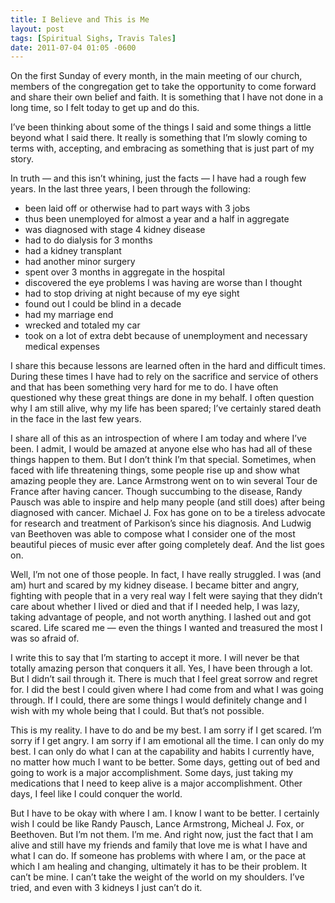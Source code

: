 ```yaml
---
title: I Believe and This is Me
layout: post
tags: [Spiritual Sighs, Travis Tales]
date: 2011-07-04 01:05 -0600
---
```


On the first Sunday of every month, in the main meeting of our church, members of the congregation get to take the opportunity to come forward and share their own belief and faith.  It is something that I have not done in a long time, so I felt today to get up and do this.

I’ve been thinking about some of the things I said and some things a little beyond what I said there.  It really is something that I’m slowly coming to terms with, accepting, and embracing as something that is just part of my story.

In truth — and this isn’t whining, just the facts — I have had a rough few years.  In the last three years, I been through the following:

- been laid off or otherwise had to part ways with 3 jobs
- thus been unemployed for almost a year and a half in aggregate
- was diagnosed with stage 4 kidney disease
- had to do dialysis for 3 months
- had a kidney transplant
- had another minor surgery
- spent over 3 months in aggregate in the hospital
- discovered the eye problems I was having are worse than I thought
- had to stop driving at night because of my eye sight
- found out I could be blind in a decade
- had my marriage end
- wrecked and totaled my car
- took on a lot of extra debt because of unemployment and necessary medical expenses

I share this because lessons are learned often in the hard and difficult times.  During these times I have had to rely on the sacrifice and service of others and that has been something very hard for me to do.  I have often questioned why these great things are done in my behalf.  I often question why I am still alive, why my life has been spared; I’ve certainly stared death in the face in the last few years.

I share all of this as an introspection of where I am today and where I’ve been.  I admit, I would be amazed at anyone else who has had all of these things happen to them.  But I don’t think I’m that special.  Sometimes, when faced with life threatening things, some people rise up and show what amazing people they are.  Lance Armstrong went on to win several Tour de France after having cancer.  Though succumbing to the disease, Randy Pausch was able to inspire and help many people (and still does) after being diagnosed with cancer.  Michael J. Fox has gone on to be a tireless advocate for research and treatment of Parkison’s since his diagnosis.  And Ludwig van Beethoven was able to compose what I consider one of the most beautiful pieces of music ever after going completely deaf.  And the list goes on.

Well, I’m not one of those people.  In fact, I have really struggled.  I was (and am) hurt and scared by my kidney disease.  I became bitter and angry, fighting with people that in a very real way I felt were saying that they didn’t care about whether I lived or died and that if I needed help, I was lazy, taking advantage of people, and not worth anything.  I lashed out and got scared.  Life scared me — even the things I wanted and treasured the most I was so afraid of.

I write this to say that I’m starting to accept it more.  I will never be that totally amazing person that conquers it all.  Yes, I have been through a lot.  But I didn’t sail through it.  There is much that I feel great sorrow and regret for.  I did the best I could given where I had come from and what I was going through.  If I could, there are some things I would definitely change and I wish with my whole being that I could.  But that’s not possible.

This is my reality.  I have to do and be my best.  I am sorry if I get scared.  I’m sorry if I get angry.  I am sorry if I am emotional all the time.  I can only do my best.  I can only do what I can at the capability and habits I currently have, no matter how much I want to be better.  Some days, getting out of bed and going to work is a major accomplishment.  Some days, just taking my medications that I need to keep alive is a major accomplishment.  Other days, I feel like I could conquer the world.

But I have to be okay with where I am.  I know I want to be better.  I certainly wish I could be like Randy Pausch, Lance Armstrong, Micheal J. Fox, or Beethoven.  But I’m not them.  I’m me.  And right now, just the fact that I am alive and still have my friends and family that love me is what I have and what I can do.  If someone has problems with where I am, or the pace at which I am healing and changing, ultimately it has to be their problem.  It can’t be mine.  I can’t take the weight of the world on my shoulders.  I’ve tried, and even with 3 kidneys I just can’t do it.
